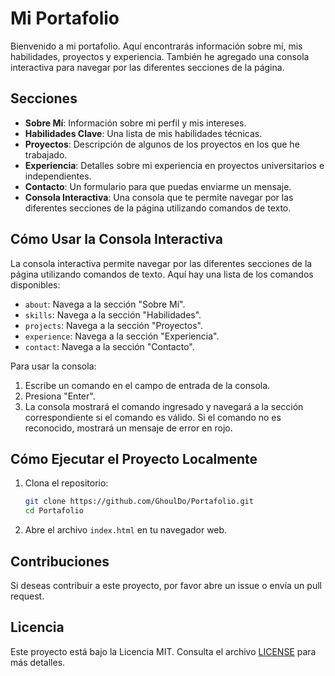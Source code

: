 # Mi Portafolio

Bienvenido a mi portafolio. Aquí encontrarás información sobre mí, mis habilidades, proyectos y experiencia. También he agregado una consola interactiva para navegar por las diferentes secciones de la página.

## Secciones

- **Sobre Mí**: Información sobre mi perfil y mis intereses.
- **Habilidades Clave**: Una lista de mis habilidades técnicas.
- **Proyectos**: Descripción de algunos de los proyectos en los que he trabajado.
- **Experiencia**: Detalles sobre mi experiencia en proyectos universitarios e independientes.
- **Contacto**: Un formulario para que puedas enviarme un mensaje.
- **Consola Interactiva**: Una consola que te permite navegar por las diferentes secciones de la página utilizando comandos de texto.

## Cómo Usar la Consola Interactiva

La consola interactiva permite navegar por las diferentes secciones de la página utilizando comandos de texto. Aquí hay una lista de los comandos disponibles:

- `about`: Navega a la sección "Sobre Mí".
- `skills`: Navega a la sección "Habilidades".
- `projects`: Navega a la sección "Proyectos".
- `experience`: Navega a la sección "Experiencia".
- `contact`: Navega a la sección "Contacto".

Para usar la consola:
1. Escribe un comando en el campo de entrada de la consola.
2. Presiona "Enter".
3. La consola mostrará el comando ingresado y navegará a la sección correspondiente si el comando es válido. Si el comando no es reconocido, mostrará un mensaje de error en rojo.

## Cómo Ejecutar el Proyecto Localmente

1. Clona el repositorio:
    ```bash
    git clone https://github.com/GhoulDo/Portafolio.git
    cd Portafolio
    ```

2. Abre el archivo `index.html` en tu navegador web.

## Contribuciones

Si deseas contribuir a este proyecto, por favor abre un issue o envía un pull request.

## Licencia

Este proyecto está bajo la Licencia MIT. Consulta el archivo [LICENSE](LICENSE) para más detalles.
